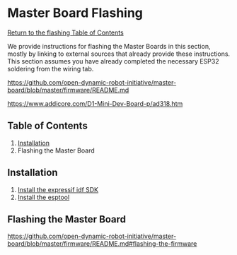 # Master Board Flashing
[Return to the flashing Table of Contents](https://github.com/EmiliaPsacharopoulos/Quadruped-8dof-Robot/blob/main/Firmware%20Flashing/README.md#table-of-contents)

We provide instructions for flashing the Master Boards in this section, mostly by linking to external sources that already provide these instructions. This section assumes you have already completed the necessary ESP32 soldering from the wiring tab.

https://github.com/open-dynamic-robot-initiative/master-board/blob/master/firmware/README.md


https://www.addicore.com/D1-Mini-Dev-Board-p/ad318.htm


## Table of Contents
1. [Installation](https://github.com/EmiliaPsacharopoulos/Quadruped-8dof-Robot/blob/main/Firmware%20Flashing/Master%20Board%20Flashing/README.md#installation)
2. Flashing the Master Board


## Installation 
1. [Install the expressif idf SDK](https://docs.espressif.com/projects/esp-idf/en/stable/esp32/get-started/)
2. [Install the esptool](https://github.com/espressif/esptool#esptoolpy)


## Flashing the Master Board
https://github.com/open-dynamic-robot-initiative/master-board/blob/master/firmware/README.md#flashing-the-firmware
